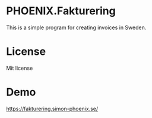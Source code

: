# PHOENIX.Fakturering

This is a simple program for creating invoices in Sweden.

# License
Mit license

# Demo
https://fakturering.simon-phoenix.se/
